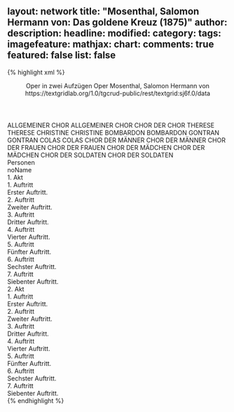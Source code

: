 layout: network
title: "Mosenthal, Salomon Hermann von: Das goldene Kreuz (1875)"
author:
description:
headline:
modified:
category:
tags:
imagefeature:
mathjax:
chart:
comments: true
featured: false
list: false
---
{% highlight xml %}
<?xml-model href="https://raw.githubusercontent.com/DLiNa/project/master/rules/lina.rnc"?><?xml-model href="https://raw.githubusercontent.com/DLiNa/project/master/rules/lina.sch"?>
<play xmlns="http://lina.digital">
  <header>
    <title>Das goldene Kreuz</title>
    <subtitle>Oper in zwei Aufzügen</subtitle>
    <genretitle>Oper</genretitle>
    <author>Mosenthal, Salomon Hermann von</author>
    <date type="print"/>
    <date type="premiere" when="1875"/>
    <date type="written"/>
    <source>https://textgridlab.org/1.0/tgcrud-public/rest/textgrid:sj6f.0/data</source>
  </header>
  <personae>
    <character>
      <name>ALLGEMEINER CHOR</name>
      <alias xml:id="allgemeiner_chor">
        <name>ALLGEMEINER CHOR</name>
      </alias>
      <alias xml:id="chor">
        <name>CHOR</name>
      </alias>
      <alias xml:id="der_chor">
        <name>DER CHOR</name>
      </alias>
    </character>
    <character>
      <name>THERESE</name>
      <alias xml:id="therese">
        <name>THERESE</name>
      </alias>
    </character>
    <character>
      <name>CHRISTINE</name>
      <alias xml:id="christine">
        <name>CHRISTINE</name>
      </alias>
    </character>
    <character>
      <name>BOMBARDON</name>
      <alias xml:id="bombardon">
        <name>BOMBARDON</name>
      </alias>
    </character>
    <character>
      <name>GONTRAN</name>
      <alias xml:id="gontran">
        <name>GONTRAN</name>
      </alias>
    </character>
    <character>
      <name>COLAS</name>
      <alias xml:id="colas">
        <name>COLAS</name>
      </alias>
    </character>
    <character>
      <name>CHOR DER MÄNNER</name>
      <alias xml:id="chor_der_männer">
        <name>CHOR DER MÄNNER</name>
      </alias>
    </character>
    <character>
      <name>CHOR DER FRAUEN</name>
      <alias xml:id="chor_der_frauen">
        <name>CHOR DER FRAUEN</name>
      </alias>
    </character>
    <character>
      <name>CHOR DER MÄDCHEN</name>
      <alias xml:id="chor_der_mädchen">
        <name>CHOR DER MÄDCHEN</name>
      </alias>
    </character>
    <character>
      <name>CHOR DER SOLDATEN</name>
      <alias xml:id="chor_der_soldaten">
        <name>CHOR DER SOLDATEN</name>
      </alias>
    </character>
  </personae>
  <text>
    <div>
      <head>Personen</head>
      <div>
        <head>noName</head>
      </div>
    </div>
    <div>
      <head>1. Akt</head>
      <div>
        <head>1. Auftritt</head>
        <div>
          <head>Erster Auftritt.</head>
          <sp who="#chor_der_mädchen">
            <amount n="5" unit="speech_acts"/>
            <amount n="117" unit="words"/>
            <amount n="24" unit="lines"/>
            <amount n="664" unit="chars"/>
          </sp>
          <sp who="#therese">
            <amount n="5" unit="speech_acts"/>
            <amount n="138" unit="words"/>
            <amount n="25" unit="lines"/>
            <amount n="692" unit="chars"/>
          </sp>
          <sp who="#christine">
            <amount n="4" unit="speech_acts"/>
            <amount n="260" unit="words"/>
            <amount n="43" unit="lines"/>
            <amount n="1325" unit="chars"/>
          </sp>
          <sp who="#therese #chor_der_mädchen">
            <amount n="1" unit="speech_acts"/>
            <amount n="13" unit="words"/>
            <amount n="2" unit="lines"/>
            <amount n="75" unit="chars"/>
          </sp>
        </div>
      </div>
      <div>
        <head>2. Auftritt</head>
        <div>
          <head>Zweiter Auftritt.</head>
          <sp who="#christine">
            <amount n="6" unit="speech_acts"/>
            <amount n="157" unit="words"/>
            <amount n="3" unit="lines"/>
            <amount n="832" unit="chars"/>
          </sp>
          <sp who="#therese">
            <amount n="5" unit="speech_acts"/>
            <amount n="112" unit="words"/>
            <amount n="1" unit="lines"/>
            <amount n="629" unit="chars"/>
          </sp>
        </div>
      </div>
      <div>
        <head>3. Auftritt</head>
        <div>
          <head>Dritter Auftritt.</head>
          <sp who="#bombardon">
            <amount n="4" unit="speech_acts"/>
            <amount n="176" unit="words"/>
            <amount n="28" unit="lines"/>
            <amount n="948" unit="chars"/>
          </sp>
          <sp who="#gontran">
            <amount n="3" unit="speech_acts"/>
            <amount n="124" unit="words"/>
            <amount n="18" unit="lines"/>
            <amount n="668" unit="chars"/>
          </sp>
          <sp who="#gontran #bombardon">
            <amount n="1" unit="speech_acts"/>
            <amount n="14" unit="words"/>
            <amount n="2" unit="lines"/>
            <amount n="97" unit="chars"/>
          </sp>
        </div>
      </div>
      <div>
        <head>4. Auftritt</head>
        <div>
          <head>Vierter Auftritt.</head>
          <sp who="#therese">
            <amount n="17" unit="speech_acts"/>
            <amount n="213" unit="words"/>
            <amount n="12" unit="lines"/>
            <amount n="1105" unit="chars"/>
          </sp>
          <sp who="#bombardon">
            <amount n="18" unit="speech_acts"/>
            <amount n="402" unit="words"/>
            <amount n="10" unit="lines"/>
            <amount n="2246" unit="chars"/>
          </sp>
          <sp who="#gontran">
            <amount n="10" unit="speech_acts"/>
            <amount n="307" unit="words"/>
            <amount n="31" unit="lines"/>
            <amount n="1691" unit="chars"/>
          </sp>
        </div>
      </div>
      <div>
        <head>5. Auftritt</head>
        <div>
          <head>Fünfter Auftritt.</head>
          <sp who="#colas">
            <amount n="19" unit="speech_acts"/>
            <amount n="201" unit="words"/>
            <amount n="28" unit="lines"/>
            <amount n="1126" unit="chars"/>
          </sp>
          <sp who="#christine">
            <amount n="15" unit="speech_acts"/>
            <amount n="185" unit="words"/>
            <amount n="22" unit="lines"/>
            <amount n="995" unit="chars"/>
          </sp>
          <sp who="#gontran">
            <amount n="3" unit="speech_acts"/>
            <amount n="44" unit="words"/>
            <amount n="5" unit="lines"/>
            <amount n="235" unit="chars"/>
          </sp>
          <sp who="#bombardon">
            <amount n="9" unit="speech_acts"/>
            <amount n="270" unit="words"/>
            <amount n="29" unit="lines"/>
            <amount n="1592" unit="chars"/>
          </sp>
          <sp who="#therese">
            <amount n="9" unit="speech_acts"/>
            <amount n="81" unit="words"/>
            <amount n="12" unit="lines"/>
            <amount n="448" unit="chars"/>
          </sp>
          <sp who="#therese #christine">
            <amount n="1" unit="speech_acts"/>
            <amount n="12" unit="words"/>
            <amount n="2" unit="lines"/>
            <amount n="82" unit="chars"/>
          </sp>
          <sp who="#gontran">
            <amount n="1" unit="speech_acts"/>
            <amount n="14" unit="words"/>
            <amount n="2" unit="lines"/>
            <amount n="72" unit="chars"/>
          </sp>
          <sp who="#christine #therese">
            <amount n="1" unit="speech_acts"/>
            <amount n="13" unit="words"/>
            <amount n="2" unit="lines"/>
            <amount n="80" unit="chars"/>
          </sp>
        </div>
      </div>
      <div>
        <head>6. Auftritt</head>
        <div>
          <head>Sechster Auftritt.</head>
          <sp who="#chor_der_männer #chor_der_frauen">
            <amount n="1" unit="speech_acts"/>
            <amount n="21" unit="words"/>
            <amount n="4" unit="lines"/>
            <amount n="134" unit="chars"/>
          </sp>
          <sp who="#chor_der_männer">
            <amount n="2" unit="speech_acts"/>
            <amount n="61" unit="words"/>
            <amount n="9" unit="lines"/>
            <amount n="324" unit="chars"/>
          </sp>
          <sp who="#christine">
            <amount n="5" unit="speech_acts"/>
            <amount n="158" unit="words"/>
            <amount n="24" unit="lines"/>
            <amount n="816" unit="chars"/>
          </sp>
          <sp who="#gontran">
            <amount n="3" unit="speech_acts"/>
            <amount n="24" unit="words"/>
            <amount n="4" unit="lines"/>
            <amount n="129" unit="chars"/>
          </sp>
          <sp who="#colas">
            <amount n="2" unit="speech_acts"/>
            <amount n="25" unit="words"/>
            <amount n="3" unit="lines"/>
            <amount n="123" unit="chars"/>
          </sp>
          <sp who="#therese">
            <amount n="1" unit="speech_acts"/>
            <amount n="9" unit="words"/>
            <amount n="1" unit="lines"/>
            <amount n="36" unit="chars"/>
          </sp>
          <sp who="#chor">
            <amount n="2" unit="speech_acts"/>
            <amount n="13" unit="words"/>
            <amount n="3" unit="lines"/>
            <amount n="65" unit="chars"/>
          </sp>
          <sp who="#chor_der_frauen">
            <amount n="1" unit="speech_acts"/>
            <amount n="32" unit="words"/>
            <amount n="6" unit="lines"/>
            <amount n="179" unit="chars"/>
          </sp>
          <sp who="#allgemeiner_chor">
            <amount n="1" unit="speech_acts"/>
            <amount n="49" unit="words"/>
            <amount n="11" unit="lines"/>
            <amount n="311" unit="chars"/>
          </sp>
        </div>
      </div>
      <div>
        <head>7. Auftritt</head>
        <div>
          <head>Siebenter Auftritt.</head>
          <sp who="#colas">
            <amount n="5" unit="speech_acts"/>
            <amount n="115" unit="words"/>
            <amount n="8" unit="lines"/>
            <amount n="716" unit="chars"/>
          </sp>
          <sp who="#bombardon">
            <amount n="8" unit="speech_acts"/>
            <amount n="166" unit="words"/>
            <amount n="23" unit="lines"/>
            <amount n="962" unit="chars"/>
          </sp>
          <sp who="#colas #christine #therese">
            <amount n="1" unit="speech_acts"/>
            <amount n="4" unit="words"/>
            <amount n="1" unit="lines"/>
            <amount n="22" unit="chars"/>
          </sp>
          <sp who="#christine">
            <amount n="8" unit="speech_acts"/>
            <amount n="142" unit="words"/>
            <amount n="25" unit="lines"/>
            <amount n="764" unit="chars"/>
          </sp>
          <sp who="#therese">
            <amount n="5" unit="speech_acts"/>
            <amount n="80" unit="words"/>
            <amount n="14" unit="lines"/>
            <amount n="442" unit="chars"/>
          </sp>
          <sp who="#chor_der_mädchen">
            <amount n="1" unit="speech_acts"/>
            <amount n="20" unit="words"/>
            <amount n="4" unit="lines"/>
            <amount n="147" unit="chars"/>
          </sp>
          <sp who="#chor_der_soldaten">
            <amount n="3" unit="speech_acts"/>
            <amount n="35" unit="words"/>
            <amount n="8" unit="lines"/>
            <amount n="195" unit="chars"/>
          </sp>
          <sp who="#chor_der_soldaten">
            <amount n="1" unit="speech_acts"/>
            <amount n="4" unit="words"/>
            <amount n="1" unit="lines"/>
            <amount n="35" unit="chars"/>
          </sp>
          <sp who="#chor">
            <amount n="1" unit="speech_acts"/>
            <amount n="27" unit="words"/>
            <amount n="5" unit="lines"/>
            <amount n="163" unit="chars"/>
          </sp>
          <sp who="#gontran">
            <amount n="2" unit="speech_acts"/>
            <amount n="17" unit="words"/>
            <amount n="5" unit="lines"/>
            <amount n="113" unit="chars"/>
          </sp>
        </div>
      </div>
    </div>
    <div>
      <head>2. Akt</head>
      <div>
        <head>1. Auftritt</head>
        <div>
          <head>Erster Auftritt.</head>
          <sp who="#therese">
            <amount n="18" unit="speech_acts"/>
            <amount n="468" unit="words"/>
            <amount n="50" unit="lines"/>
            <amount n="2515" unit="chars"/>
          </sp>
          <sp who="#colas">
            <amount n="17" unit="speech_acts"/>
            <amount n="322" unit="words"/>
            <amount n="39" unit="lines"/>
            <amount n="1735" unit="chars"/>
          </sp>
          <sp who="#therese #colas">
            <amount n="1" unit="speech_acts"/>
            <amount n="32" unit="words"/>
            <amount n="4" unit="lines"/>
            <amount n="163" unit="chars"/>
          </sp>
          <sp who="#colas #therese">
            <amount n="1" unit="speech_acts"/>
            <amount n="20" unit="words"/>
            <amount n="4" unit="lines"/>
            <amount n="179" unit="chars"/>
          </sp>
          <sp who="#gontran">
            <amount n="2" unit="speech_acts"/>
            <amount n="9" unit="words"/>
            <amount n="2" unit="lines"/>
            <amount n="81" unit="chars"/>
          </sp>
        </div>
      </div>
      <div>
        <head>2. Auftritt</head>
        <div>
          <head>Zweiter Auftritt.</head>
          <sp who="#colas">
            <amount n="10" unit="speech_acts"/>
            <amount n="151" unit="words"/>
            <amount n="5" unit="lines"/>
            <amount n="816" unit="chars"/>
          </sp>
          <sp who="#gontran">
            <amount n="11" unit="speech_acts"/>
            <amount n="261" unit="words"/>
            <amount n="29" unit="lines"/>
            <amount n="1482" unit="chars"/>
          </sp>
        </div>
      </div>
      <div>
        <head>3. Auftritt</head>
        <div>
          <head>Dritter Auftritt.</head>
          <sp who="#christine">
            <amount n="8" unit="speech_acts"/>
            <amount n="170" unit="words"/>
            <amount n="19" unit="lines"/>
            <amount n="914" unit="chars"/>
          </sp>
          <sp who="#gontran">
            <amount n="12" unit="speech_acts"/>
            <amount n="236" unit="words"/>
            <amount n="38" unit="lines"/>
            <amount n="1340" unit="chars"/>
          </sp>
          <sp who="#therese">
            <amount n="6" unit="speech_acts"/>
            <amount n="94" unit="words"/>
            <amount n="13" unit="lines"/>
            <amount n="505" unit="chars"/>
          </sp>
          <sp who="#colas">
            <amount n="5" unit="speech_acts"/>
            <amount n="71" unit="words"/>
            <amount n="11" unit="lines"/>
            <amount n="402" unit="chars"/>
          </sp>
          <sp who="#colas #therese #christine">
            <amount n="2" unit="speech_acts"/>
            <amount n="22" unit="words"/>
            <amount n="4" unit="lines"/>
            <amount n="112" unit="chars"/>
          </sp>
          <sp who="#colas #therese #christine #gontran">
            <amount n="2" unit="speech_acts"/>
            <amount n="20" unit="words"/>
            <amount n="4" unit="lines"/>
            <amount n="134" unit="chars"/>
          </sp>
          <sp who="#colas #therese">
            <amount n="1" unit="speech_acts"/>
            <amount n="7" unit="words"/>
            <amount n="1" unit="lines"/>
            <amount n="37" unit="chars"/>
          </sp>
        </div>
      </div>
      <div>
        <head>4. Auftritt</head>
        <div>
          <head>Vierter Auftritt.</head>
          <sp who="#gontran">
            <amount n="20" unit="speech_acts"/>
            <amount n="331" unit="words"/>
            <amount n="34" unit="lines"/>
            <amount n="1788" unit="chars"/>
          </sp>
          <sp who="#christine">
            <amount n="21" unit="speech_acts"/>
            <amount n="327" unit="words"/>
            <amount n="40" unit="lines"/>
            <amount n="1812" unit="chars"/>
          </sp>
        </div>
      </div>
      <div>
        <head>5. Auftritt</head>
        <div>
          <head>Fünfter Auftritt.</head>
          <sp who="#colas">
            <amount n="4" unit="speech_acts"/>
            <amount n="41" unit="words"/>
            <amount n="4" unit="lines"/>
            <amount n="225" unit="chars"/>
          </sp>
          <sp who="#therese">
            <amount n="4" unit="speech_acts"/>
            <amount n="88" unit="words"/>
            <amount n="1" unit="lines"/>
            <amount n="484" unit="chars"/>
          </sp>
          <sp who="#christine">
            <amount n="3" unit="speech_acts"/>
            <amount n="100" unit="words"/>
            <amount n="1" unit="lines"/>
            <amount n="562" unit="chars"/>
          </sp>
        </div>
      </div>
      <div>
        <head>6. Auftritt</head>
        <div>
          <head>Sechster Auftritt.</head>
          <sp who="#bombardon">
            <amount n="26" unit="speech_acts"/>
            <amount n="780" unit="words"/>
            <amount n="72" unit="lines"/>
            <amount n="4170" unit="chars"/>
          </sp>
          <sp who="#colas">
            <amount n="11" unit="speech_acts"/>
            <amount n="101" unit="words"/>
            <amount n="11" unit="lines"/>
            <amount n="546" unit="chars"/>
          </sp>
          <sp who="#therese">
            <amount n="11" unit="speech_acts"/>
            <amount n="143" unit="words"/>
            <amount n="9" unit="lines"/>
            <amount n="838" unit="chars"/>
          </sp>
          <sp who="#christine">
            <amount n="13" unit="speech_acts"/>
            <amount n="202" unit="words"/>
            <amount n="30" unit="lines"/>
            <amount n="1017" unit="chars"/>
          </sp>
          <sp who="#therese #colas">
            <amount n="3" unit="speech_acts"/>
            <amount n="42" unit="words"/>
            <amount n="6" unit="lines"/>
            <amount n="211" unit="chars"/>
          </sp>
          <sp who="#colas #therese">
            <amount n="4" unit="speech_acts"/>
            <amount n="27" unit="words"/>
            <amount n="4" unit="lines"/>
            <amount n="116" unit="chars"/>
          </sp>
          <sp who="#colas #therese #christine">
            <amount n="1" unit="speech_acts"/>
            <amount n="1" unit="words"/>
            <amount n="1" unit="lines"/>
            <amount n="4" unit="chars"/>
          </sp>
          <sp who="#gontran">
            <amount n="1" unit="speech_acts"/>
            <amount n="14" unit="words"/>
            <amount n="4" unit="lines"/>
            <amount n="104" unit="chars"/>
          </sp>
        </div>
      </div>
      <div>
        <head>7. Auftritt</head>
        <div>
          <head>Siebenter Auftritt.</head>
          <sp who="#bombardon">
            <amount n="8" unit="speech_acts"/>
            <amount n="122" unit="words"/>
            <amount n="23" unit="lines"/>
            <amount n="682" unit="chars"/>
          </sp>
          <sp who="#christine">
            <amount n="5" unit="speech_acts"/>
            <amount n="54" unit="words"/>
            <amount n="8" unit="lines"/>
            <amount n="278" unit="chars"/>
          </sp>
          <sp who="#therese #colas">
            <amount n="2" unit="speech_acts"/>
            <amount n="9" unit="words"/>
            <amount n="2" unit="lines"/>
            <amount n="34" unit="chars"/>
          </sp>
          <sp who="#therese">
            <amount n="1" unit="speech_acts"/>
            <amount n="18" unit="words"/>
            <amount n="2" unit="lines"/>
            <amount n="81" unit="chars"/>
          </sp>
          <sp who="#gontran">
            <amount n="5" unit="speech_acts"/>
            <amount n="43" unit="words"/>
            <amount n="9" unit="lines"/>
            <amount n="244" unit="chars"/>
          </sp>
          <sp who="#der_chor">
            <amount n="1" unit="speech_acts"/>
          </sp>
          <sp who="#colas #therese">
            <amount n="1" unit="speech_acts"/>
            <amount n="34" unit="words"/>
            <amount n="4" unit="lines"/>
            <amount n="174" unit="chars"/>
          </sp>
          <sp who="#chor">
            <amount n="1" unit="speech_acts"/>
            <amount n="36" unit="words"/>
            <amount n="5" unit="lines"/>
            <amount n="210" unit="chars"/>
          </sp>
          <sp who="#bombardon #therese #colas #gontran #der_chor">
            <amount n="1" unit="speech_acts"/>
            <amount n="24" unit="words"/>
            <amount n="5" unit="lines"/>
            <amount n="141" unit="chars"/>
          </sp>
        </div>
      </div>
    </div>
  </text>
</play>
{% endhighlight %}